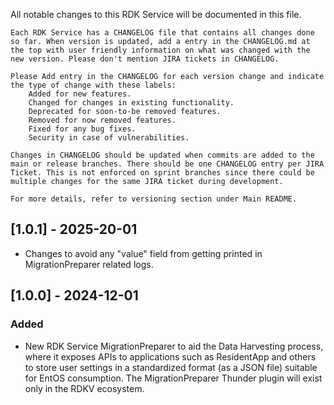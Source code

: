 All notable changes to this RDK Service will be documented in this file.

    Each RDK Service has a CHANGELOG file that contains all changes done so far. When version is updated, add a entry in the CHANGELOG.md at the top with user friendly information on what was changed with the new version. Please don't mention JIRA tickets in CHANGELOG.

    Please Add entry in the CHANGELOG for each version change and indicate the type of change with these labels:
        Added for new features.
        Changed for changes in existing functionality.
        Deprecated for soon-to-be removed features.
        Removed for now removed features.
        Fixed for any bug fixes.
        Security in case of vulnerabilities.

    Changes in CHANGELOG should be updated when commits are added to the main or release branches. There should be one CHANGELOG entry per JIRA Ticket. This is not enforced on sprint branches since there could be multiple changes for the same JIRA ticket during development.

    For more details, refer to versioning section under Main README.

## [1.0.1] - 2025-20-01
- Changes to avoid any "value" field from getting printed in MigrationPreparer related logs.

## [1.0.0] - 2024-12-01
### Added
- New RDK Service MigrationPreparer to aid the Data Harvesting process, where it exposes APIs to applications such as ResidentApp and others to store user settings in a standardized format (as a JSON file) suitable for EntOS consumption. The MigrationPreparer Thunder plugin will exist only in the RDKV ecosystem.

